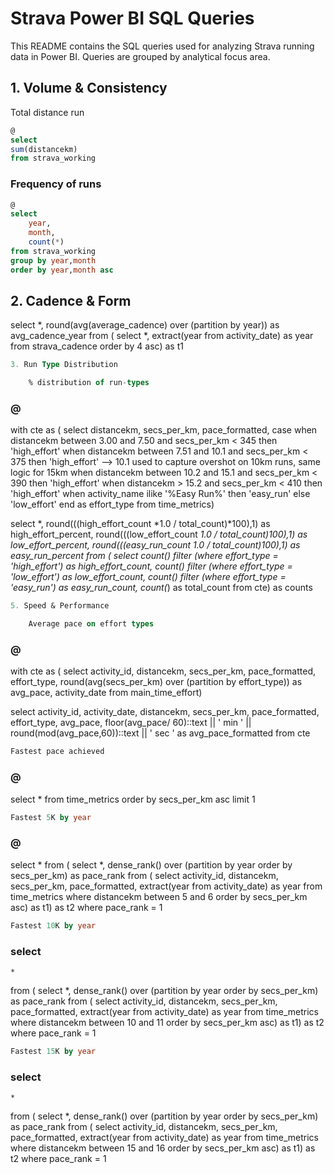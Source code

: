 # Strava Power BI SQL Queries

This README contains the SQL queries used for analyzing Strava running data in Power BI. Queries are grouped by analytical focus area.

## 1. Volume & Consistency

Total distance run

```sql
@
select
sum(distancekm)
from strava_working
```

### Frequency of runs

```sql
@
select
	year,
	month,
	count(*)
from strava_working
group by year,month
order by year,month asc
```

## 2. Cadence & Form 

select
	*,
	round(avg(average_cadence) over (partition by year)) as avg_cadence_year
from (
	select 
		*,
		extract(year from activity_date) as year
	from strava_cadence
	order by 4 asc) as t1

```sql
3. Run Type Distribution

    % distribution of run-types
```

### @
with cte as (
select 
	distancekm,
	secs_per_km,
	pace_formatted,
	case
		when distancekm between 3.00 and 7.50 and secs_per_km < 345 then 'high_effort'
		when distancekm between 7.51 and 10.1 and secs_per_km < 375 then 'high_effort'
			--> 10.1 used to capture overshot on 10km runs, same logic for 15km
		when distancekm between 10.2 and 15.1 and secs_per_km < 390 then 'high_effort'
		when distancekm > 15.2 and secs_per_km < 410 then 'high_effort'
		when activity_name ilike '%Easy Run%' then 'easy_run'
		else 'low_effort'
		end
		as effort_type
from time_metrics)

select
	*,
	round(((high_effort_count *1.0 / total_count)*100),1) as high_effort_percent,
	round(((low_effort_count *1.0 / total_count)*100),1) as low_effort_percent,
	round(((easy_run_count *1.0 / total_count)*100),1) as easy_run_percent
from (
	select
		count(*) filter (where effort_type = 'high_effort') as high_effort_count,
		count(*) filter (where effort_type = 'low_effort') as low_effort_count,
		count(*) filter (where effort_type = 'easy_run') as easy_run_count,
		count(*) as total_count
	from cte) as counts

```sql
5. Speed & Performance

    Average pace on effort types
```

### @
with cte as (
select 
	activity_id,
	distancekm,
	secs_per_km,
	pace_formatted,
	effort_type,
	round(avg(secs_per_km) over (partition by effort_type)) as avg_pace,
	activity_date
from main_time_effort)


select
	activity_id,
	activity_date,
	distancekm,
	secs_per_km,
	pace_formatted,
	effort_type,
	avg_pace,
	floor(avg_pace/ 60)::text || ' min ' 
	|| 
	round(mod(avg_pace,60))::text || ' sec ' as avg_pace_formatted
from cte

```sql
Fastest pace achieved
```

### @
select 
	* 
from time_metrics
order by secs_per_km asc
limit 1

```sql
Fastest 5K by year
```

### @
select
	*
from (
	select
		*,
		dense_rank() over (partition by year order by secs_per_km) as pace_rank
	from (
		select 
			activity_id,
			distancekm,
			secs_per_km,
			pace_formatted,
			extract(year from activity_date) as year
		from time_metrics
		where distancekm between 5 and 6
		order by secs_per_km asc) as t1) as t2
where pace_rank = 1

```sql
Fastest 10K by year
```

### select
	*
from (
	select
		*,
		dense_rank() over (partition by year order by secs_per_km) as pace_rank
	from (
		select 
			activity_id,
			distancekm,
			secs_per_km,
			pace_formatted,
			extract(year from activity_date) as year
		from time_metrics
		where distancekm between 10 and 11
		order by secs_per_km asc) as t1) as t2
where pace_rank = 1

```sql
Fastest 15K by year
```

### select
	*
from (
	select
		*,
		dense_rank() over (partition by year order by secs_per_km) as pace_rank
	from (
		select 
			activity_id,
			distancekm,
			secs_per_km,
			pace_formatted,
			extract(year from activity_date) as year
		from time_metrics
		where distancekm between 15 and 16
		order by secs_per_km asc) as t1) as t2
where pace_rank = 1
